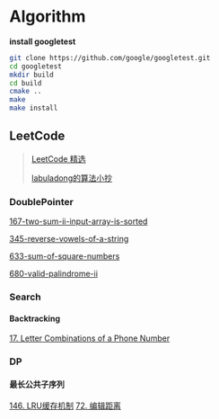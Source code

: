 # Algorithm

**install googletest**

```bash
git clone https://github.com/google/googletest.git
cd googletest
mkdir build
cd build
cmake ..
make
make install
```

## LeetCode

> [LeetCode 精选](https://github.com/CyC2018/CS-Notes/blob/master/notes/Leetcode%20%E9%A2%98%E8%A7%A3%20-%20%E7%9B%AE%E5%BD%95.md)
>
> [labuladong的算法小抄](https://labuladong.gitbook.io/algo/)

### DoublePointer

[167-two-sum-ii-input-array-is-sorted](https://leetcode-cn.com/problems/two-sum-ii-input-array-is-sorted)

[345-reverse-vowels-of-a-string](https://leetcode-cn.com/problems/reverse-vowels-of-a-string)

[633-sum-of-square-numbers](https://leetcode-cn.com/problems/sum-of-square-numbers)

[680-valid-palindrome-ii](https://leetcode-cn.com/problems/valid-palindrome-ii)



### Search

#### Backtracking

[17. Letter Combinations of a Phone Number](https://leetcode-cn.com/problems/letter-combinations-of-a-phone-number/)


### DP
#### 最长公共子序列
[146. LRU缓存机制](https://leetcode-cn.com/problems/lru-cache/)
[72. 编辑距离](https://leetcode-cn.com/problems/edit-distance/)